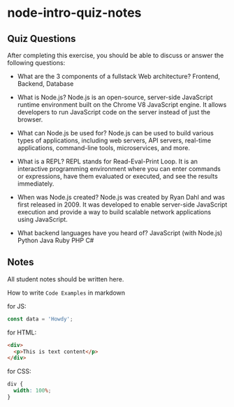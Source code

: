 # node-intro-quiz-notes

## Quiz Questions

After completing this exercise, you should be able to discuss or answer the following questions:

- What are the 3 components of a fullstack Web architecture?
  Frontend, Backend, Database

- What is Node.js?
  Node.js is an open-source, server-side JavaScript runtime environment built on the Chrome V8 JavaScript engine. It allows developers to run JavaScript code on the server instead of just the browser.

- What can Node.js be used for?
  Node.js can be used to build various types of applications, including web servers, API servers, real-time applications, command-line tools, microservices, and more.

- What is a REPL?
  REPL stands for Read-Eval-Print Loop. It is an interactive programming environment where you can enter commands or expressions, have them evaluated or executed, and see the results immediately.

- When was Node.js created?
  Node.js was created by Ryan Dahl and was first released in 2009. It was developed to enable server-side JavaScript execution and provide a way to build scalable network applications using JavaScript.

- What backend languages have you heard of?
  JavaScript (with Node.js)
  Python
  Java
  Ruby
  PHP
  C#

## Notes

All student notes should be written here.

How to write `Code Examples` in markdown

for JS:

```javascript
const data = 'Howdy';
```

for HTML:

```html
<div>
  <p>This is text content</p>
</div>
```

for CSS:

```css
div {
  width: 100%;
}
```
